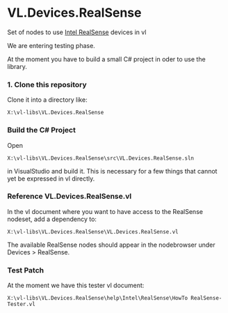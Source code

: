 # VL.Devices.RealSense
Set of nodes to use [Intel RealSense](https://www.intelrealsense.com/) devices in vl

We are entering testing phase.

At the moment you have to build a small C# project in oder to use the library.

### 1. Clone this repository

Clone it into a directory like:
 
    X:\vl-libs\VL.Devices.RealSense

### Build the C# Project
Open

    X:\vl-libs\VL.Devices.RealSense\src\VL.Devices.RealSense.sln
    
in VisualStudio and build it. This is necessary for a few things that cannot yet be expressed in vl directly.

### Reference VL.Devices.RealSense.vl

In the vl document where you want to have access to the RealSense nodeset, add a dependency to:

	X:\vl-libs\VL.Devices.RealSense\VL.Devices.RealSense.vl

The available RealSense nodes should appear in the nodebrowser under Devices > RealSense.

### Test Patch

At the moment we have this tester vl document:

	X:\vl-libs\VL.Devices.RealSense\help\Intel\RealSense\HowTo RealSense-Tester.vl
